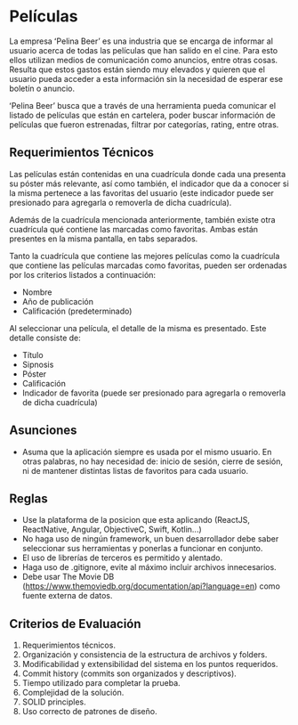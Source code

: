 # Películas 

La empresa ʻPelina Beerʼ es una industria que se encarga de informar al usuario acerca de todas las películas que han salido en el cine. Para esto ellos utilizan medios de comunicación como anuncios, entre otras cosas. Resulta que estos gastos están siendo muy elevados y quieren que el usuario pueda acceder a esta información sin la necesidad de esperar ese boletín o anuncio. 

ʻPelina Beerʼ busca que a través de una herramienta pueda comunicar el listado de películas que están en cartelera, poder buscar información de películas que fueron estrenadas, filtrar por categorías, rating, entre otras. 

## Requerimientos Técnicos 

Las películas están contenidas en una cuadrícula donde cada una presenta su póster más relevante, así como también, el indicador que da a conocer si la misma pertenece a las favoritas del usuario (este indicador puede ser presionado para agregarla o removerla de dicha cuadrícula). 

Además de la cuadrícula mencionada anteriormente, también existe otra cuadrícula qué contiene las marcadas como favoritas. Ambas están presentes en la misma pantalla, en tabs separados. 

Tanto la cuadrícula que contiene las mejores películas como la cuadrícula que contiene las películas marcadas como favoritas, pueden ser ordenadas por los criterios listados a continuación: 

-	Nombre
-	Año de publicación
-	Calificación (predeterminado) 

Al seleccionar una película, el detalle de la misma es presentado. Este detalle consiste de: 

-	Título
-	Sipnosis
-	Póster
-	Calificación
-	Indicador de favorita (puede ser presionado para agregarla o removerla de dicha cuadrícula)

## Asunciones
- Asuma que la aplicación siempre es usada por el mismo usuario. En otras palabras, no hay necesidad de: inicio de sesión, cierre de sesión, ni de mantener distintas listas de favoritos para cada usuario.

## Reglas 

-	Use la plataforma de la posicion que esta aplicando (ReactJS, ReactNative, Angular, ObjectiveC, Swift, Kotlin...)
-	No haga uso de ningún framework, un buen desarrollador debe saber seleccionar sus herramientas y ponerlas a funcionar en conjunto.
-	El uso de librerías de terceros es permitido y alentado.
-	Haga uso de .gitignore, evite al máximo incluir archivos innecesarios.
-	Debe usar The Movie DB (https://www.themoviedb.org/documentation/api?language=en) como fuente externa de datos. 

## Criterios de Evaluación 

1. Requerimientos técnicos.
2. Organización y consistencia de la estructura de archivos y folders. 
3. Modificabilidad y extensibilidad del sistema en los puntos requeridos.
4. Commit history (commits son organizados y descriptivos).
5. Tiempo utilizado para completar la prueba.
6. Complejidad de la solución. 
7. SOLID principles.
8. Uso correcto de patrones de diseño. 



